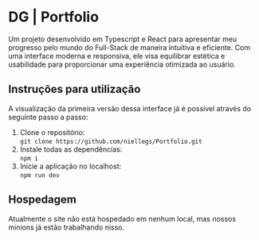 # DG | Portfolio

Um projeto desenvolvido em Typescript e React para apresentar meu progresso pelo mundo do Full-Stack de maneira intuitiva e eficiente. Com uma interface moderna e responsiva, ele visa equilibrar estética e usabilidade para proporcionar uma experiência otimizada ao usuário.

## Instruções para utilização

A visualização da primeira versão dessa interface já é possível através do seguinte passo a passo:

1. Clone o repositório:  
`git clone https://github.com/niellegs/Portfolio.git`
2. Instale todas as dependências:   
`npm i`
3. Inicie a aplicação no localhost:  
`npm run dev`

## Hospedagem

Atualmente o site não está hospedado em nenhum local, mas nossos minions já estão trabalhando nisso.


